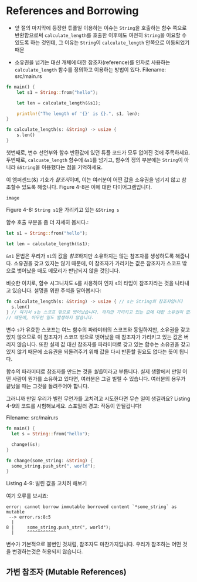 # References and Borrowing

- 앞 절의 마지막에 등장한 튜플일 이용하는 이슈는 `String`을 호출하는 함수 쪽으로 반환함으로써 `calculate_length`를 호출한 이후에도 여전히 `String`을 이요할 수 있도록 하는 것인데, 그 이유는 `String`이 `calculate_length` 안쪽으로 이동되었기 때문

- 소유권을 넘기는 대신 개체에 대한 참조자(reference)를 인자로 사용하는 `calculate_length` 함수를 정의하고 이용하는 방법이 있다.
  Filename: src/main.rs

```rs
fn main() {
    let s1 = String::from("hello");

    let len = calculate_length(&s1);

    println!("The length of '{}' is {}.", s1, len);
}

fn calculate_length(s: &String) -> usize {
    s.len()
}
```

첫번째로, 변수 선언부와 함수 반환값에 있던 튜플 코드가 모두 없어진 것에 주목하세요.
두번째로, `calcuate_length` 함수에 `&s1`를 넘기고,
함수의 정의 부분에는 `String`이 아니라 `&String`을 이용했다는 점을 기억하세요.

이 엠퍼센드(&) 기호가 *참조자*이며,
이는 여러분이 어떤 값을 소유권을 넘기지 않고 참조할수 있도록 해줍니다.
Figure 4-8은 이에 대한 다이어그램입니다.

```
image
```

Figure 4-8: `String s1`을 가리키고 있는 `&String s`

함수 호출 부분을 좀 더 자세히 봅시다.:

```rs
let s1 = String::from("hello");

let len = calculate_length(&s1);
```

`&s1` 문법은 우리가 `s1`의 값을 *참조*하지만 소유하지는 않는 참조자를 생성하도록 해줍니다.
소유권을 갖고 있지는 않기 때문에, 이 참조자가 가리키는 값은 참조자가 스코프 밖으로 벗어났을 때도 메모리가 반납되지 않을 것입니다.

비슷한 이치로, 함수 시그니처도 `&`를 사용하여 인자 `s`의 타입이 참조자라는 것을 나타내고 있습니다.
설명을 위한 주석을 달아봅시다:

```rs
fn calculate_length(s: &String) -> usize { // s는 String의 참조자입니다
  s.len()
} // 여기서 s는 스코프 밖으로 벗어났습니다. 하지만 가리키고 있는 값에 대한 소유권이 없기
// 때문에, 아무런 일도 발생하지 않습니다.
```

변수 `s`가 유효한 스코프는 여느 함수의 파라미터의 스코프와 동일하지만, 소유권을 갖고 있지 않으므로 이 참조자가 스코프 밖으로 벗어났을 때 참조자가 가리키고 있는 값은 버리지 않습니다. 또한 실제 값 대신 참조자를 파라미터로 갖고 있는 함수는 소유권을 갖고 있지 않기 때문에 소유권을 되돌려주기 위해 값을 다시 반환할 필요도 없다는 뜻이 됩니다.

함수의 파라미터로 참조자를 만드는 것을 *빌림*이라고 부릅니다. 실제 생활에서 만일 어떤 사람이 뭔가를 소유하고 있다면, 여러분은 그걸 빌릴 수 있습니다. 여러분의 용무가 끝났을 때는 그것을 돌려주어야 합니다.

그러니까 만일 우리가 빌린 무언가를 고치려고 시도한다면 무슨 일이 생길까요?
Listing 4-9의 코드를 시험해보세요. 스포일러 경고: 작동이 안될겁니다!

Filename: src/main.rs

```rs
fn main() {
  let s = String::from("hello");

  change(&s);
}

fn change(some_string: &String) {
  some_string.push_str(", world");
}
```

Listing 4-9: 빌린 값을 고치려 해보기

여기 오류를 보시죠:

```
error: cannot borrow immutable borrowed content `*some_string` as mutable
 --> error.rs:8:5
  |
8 |     some_string.push_str(", world");
  |     ^^^^^^^^^^^
```

변수가 기본적으로 불변인 것처럼, 참조자도 마찬가지입니다. 우리가 참조하는 어떤 것을 변경하는것은 허용되지 않습니다.

## 가변 참조자 (Mutable References)
